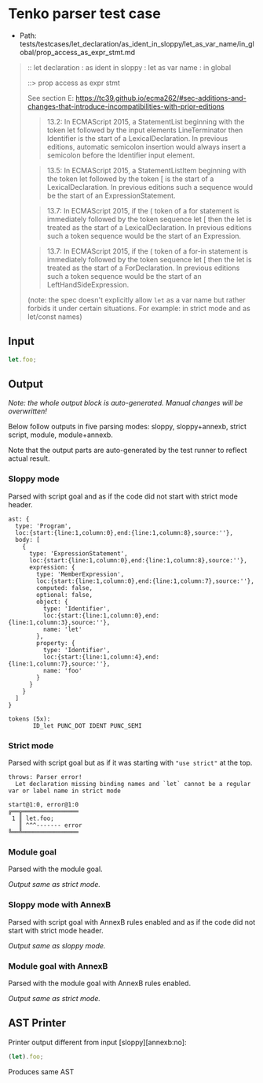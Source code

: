 # Tenko parser test case

- Path: tests/testcases/let_declaration/as_ident_in_sloppy/let_as_var_name/in_global/prop_access_as_expr_stmt.md

> :: let declaration : as ident in sloppy : let as var name : in global
>
> ::> prop access as expr stmt
>
> See section E: https://tc39.github.io/ecma262/#sec-additions-and-changes-that-introduce-incompatibilities-with-prior-editions
>
> > 13.2: In ECMAScript 2015, a StatementList beginning with the token let followed by the input elements LineTerminator then Identifier is the start of a LexicalDeclaration. In previous editions, automatic semicolon insertion would always insert a semicolon before the Identifier input element.
>
> > 13.5: In ECMAScript 2015, a StatementListItem beginning with the token let followed by the token [ is the start of a LexicalDeclaration. In previous editions such a sequence would be the start of an ExpressionStatement.
>
> > 13.7: In ECMAScript 2015, if the ( token of a for statement is immediately followed by the token sequence let [ then the let is treated as the start of a LexicalDeclaration. In previous editions such a token sequence would be the start of an Expression.
>
> > 13.7: In ECMAScript 2015, if the ( token of a for-in statement is immediately followed by the token sequence let [ then the let is treated as the start of a ForDeclaration. In previous editions such a token sequence would be the start of an LeftHandSideExpression.
>
> (note: the spec doesn't explicitly allow `let` as a var name but rather forbids it under certain situations. For example: in strict mode and as let/const names)

## Input

`````js
let.foo;
`````

## Output

_Note: the whole output block is auto-generated. Manual changes will be overwritten!_

Below follow outputs in five parsing modes: sloppy, sloppy+annexb, strict script, module, module+annexb.

Note that the output parts are auto-generated by the test runner to reflect actual result.

### Sloppy mode

Parsed with script goal and as if the code did not start with strict mode header.

`````
ast: {
  type: 'Program',
  loc:{start:{line:1,column:0},end:{line:1,column:8},source:''},
  body: [
    {
      type: 'ExpressionStatement',
      loc:{start:{line:1,column:0},end:{line:1,column:8},source:''},
      expression: {
        type: 'MemberExpression',
        loc:{start:{line:1,column:0},end:{line:1,column:7},source:''},
        computed: false,
        optional: false,
        object: {
          type: 'Identifier',
          loc:{start:{line:1,column:0},end:{line:1,column:3},source:''},
          name: 'let'
        },
        property: {
          type: 'Identifier',
          loc:{start:{line:1,column:4},end:{line:1,column:7},source:''},
          name: 'foo'
        }
      }
    }
  ]
}

tokens (5x):
       ID_let PUNC_DOT IDENT PUNC_SEMI
`````

### Strict mode

Parsed with script goal but as if it was starting with `"use strict"` at the top.

`````
throws: Parser error!
  Let declaration missing binding names and `let` cannot be a regular var or label name in strict mode

start@1:0, error@1:0
╔══╦════════════════
 1 ║ let.foo;
   ║ ^^^------- error
╚══╩════════════════

`````

### Module goal

Parsed with the module goal.

_Output same as strict mode._

### Sloppy mode with AnnexB

Parsed with script goal with AnnexB rules enabled and as if the code did not start with strict mode header.

_Output same as sloppy mode._

### Module goal with AnnexB

Parsed with the module goal with AnnexB rules enabled.

_Output same as strict mode._

## AST Printer

Printer output different from input [sloppy][annexb:no]:

````js
(let).foo;
````

Produces same AST
